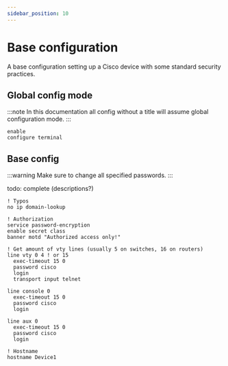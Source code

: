 ```yaml
---
sidebar_position: 10
---
```


# Base configuration

A base configuration setting up a Cisco device with some standard security practices.

## Global config mode

:::note
In this documentation all config without a title will assume global configuration mode.
:::

```cisco-ios title="unprivileged exec>"
enable
configure terminal
```

## Base config

:::warning
Make sure to change all specified passwords.
:::

todo: complete (descriptions?)

```cisco-ios
! Typos
no ip domain-lookup

! Authorization
service password-encryption
enable secret class
banner motd "Authorized access only!"

! Get amount of vty lines (usually 5 on switches, 16 on routers)
line vty 0 4 ! or 15
  exec-timeout 15 0
  password cisco
  login
  transport input telnet

line console 0
  exec-timeout 15 0
  password cisco
  login

line aux 0
  exec-timeout 15 0
  password cisco
  login

! Hostname
hostname Device1
```
